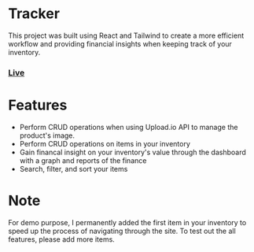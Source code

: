 # Tracker

This project was built using React and Tailwind to create a more efficient workflow and providing financial insights when keeping track of your inventory.

### [Live](https://inv-tracker.netlify.app/)

# Features

  - Perform CRUD operations when using Upload.io API to manage the product's image.
  - Perform CRUD operations on items in your inventory
  - Gain financal insight on your inventory's value through the dashboard with a graph and reports of the finance
  - Search, filter, and sort your items

# Note 

For demo purpose, I permanently added the first item in your inventory to speed up the process of navigating through the site. To test out the all features, please add more items.


